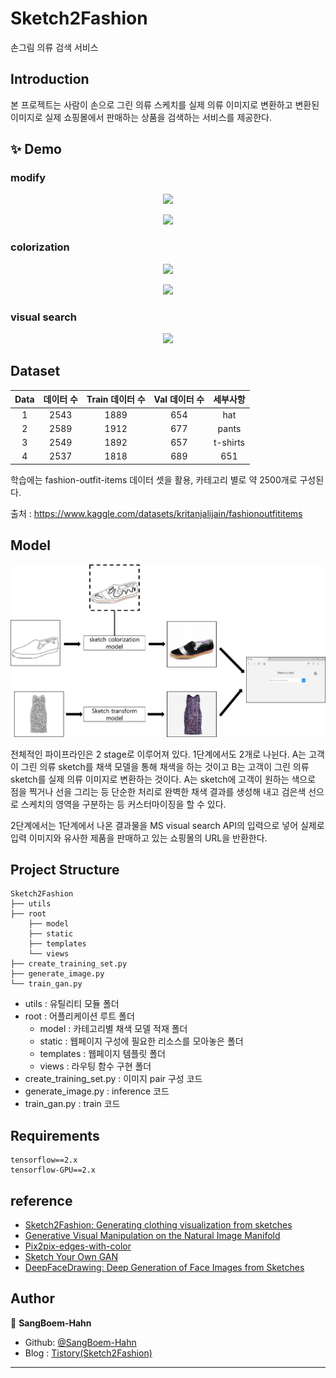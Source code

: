 # Sketch2Fashion
손그림 의류 검색 서비스


## Introduction

본 프로젝트는 사람이 손으로 그린 의류 스케치를 실제 의류 이미지로 변환하고 변환된 이미지로 실제 쇼핑몰에서 판매하는 상품을 검색하는 서비스를 제공한다.

## ✨ Demo

### modify
<p align ="center">
  <img src = "https://user-images.githubusercontent.com/90328527/222012872-e316b82f-9974-4d4f-a012-0e8dc9f042ce.gif">
</p>

<p align ="center">
  <img src = "https://user-images.githubusercontent.com/90328527/222012941-c73322ef-4afa-4ec6-8bab-915aa5fa79e7.gif">
</p>

### colorization
<p align ="center">
  <img src = "https://user-images.githubusercontent.com/90328527/222012981-040a0d12-5a36-40b6-8187-d2e9121db740.gif">
</p>

<p align ="center">
  <img src = "https://user-images.githubusercontent.com/90328527/222013017-29ead234-71a9-4839-915c-5d2f8014a416.gif">
</p>


### visual search
<p align ="center">
  <img src = "https://user-images.githubusercontent.com/90328527/222012066-38554844-548d-4cd9-8ae7-bc7c8fbb61c0.gif">
</p>

## Dataset

|Data|데이터 수|Train 데이터 수|Val 데이터 수|세부사항|
|:-:|:-:|:-:|:-:|:-:|
|1|2543|1889|654|hat|
|2|2589|1912|677|pants|
|3|2549|1892|657|t-shirts|
|4|2537|1818|689|651|skirt|


학습에는 fashion-outfit-items 데이터 셋을 활용, 카테고리 별로 약 2500개로 구성된다.

출처 : https://www.kaggle.com/datasets/kritanjalijain/fashionoutfititems

## Model

![project_pipeline](https://github.com/SangBeom-Hahn/Sketch2Fashion/blob/main/assests/model.png)


전체적인 파이프라인은 2 stage로 이루어져 있다. 1단계에서도 2개로 나뉜다. A는 고객이 그린 의류 sketch를 채색 모델을 통해 채색을 하는 것이고 B는 고객이 그린 의류 sketch를 실제 의류 이미지로 변환하는 것이다. A는 sketch에 고객이 원하는 색으로 점을 찍거나 선을 그리는 등 단순한 처리로 완벽한 채색 결과를 생성해 내고 검은색 선으로 스케치의 영역을 구분하는 등 커스터마이징을 할 수 있다. 

2단계에서는 1단계에서 나온 결과물을 MS visual search API의 입력으로 넣어 실제로 입력 이미지와 유사한 제품을 판매하고 있는 쇼핑몰의 URL을 반환한다.

## Project Structure

```
Sketch2Fashion
├── utils
├── root
    ├── model
    ├── static
    ├── templates
    └── views
├── create_training_set.py
├── generate_image.py
└── train_gan.py
```

- utils : 유틸리티 모듈 폴더
- root : 어플리케이션 루트 폴더
    - model : 카테고리별 채색 모델 적재 폴더
    - static : 웹페이지 구성에 필요한 리소스를 모아놓은 폴더
    - templates : 웹페이지 템플릿 폴더
    - views : 라우팅 함수 구현 폴더
- create_training_set.py : 이미지 pair 구성 코드
- generate_image.py : inference 코드
- train_gan.py : train 코드


## Requirements
```
tensorflow==2.x
tensorflow-GPU==2.x
```

## reference
- [Sketch2Fashion: Generating clothing visualization from sketches](https://s3.us-west-2.amazonaws.com/secure.notion-static.com/24693891-8915-4e8b-94b9-5a98831188f0/55752208.pdf?X-Amz-Algorithm=AWS4-HMAC-SHA256&X-Amz-Content-Sha256=UNSIGNED-PAYLOAD&X-Amz-Credential=AKIAT73L2G45EIPT3X45%2F20221220%2Fus-west-2%2Fs3%2Faws4_request&X-Amz-Date=20221220T093913Z&X-Amz-Expires=86400&X-Amz-Signature=2822a6743f941bcbc812850571d23c7ac23cd3c2d4f08c3e383aa91a7dd60fe2&X-Amz-SignedHeaders=host&response-content-disposition=filename%3D%2255752208.pdf%22&x-id=GetObject)
- [Generative Visual Manipulation on the Natural Image Manifold](https://arxiv.org/abs/1609.03552)
- [Pix2pix-edges-with-color](https://github.com/michaelnation26/pix2pix-edges-with-color)
- [Sketch Your Own GAN](https://arxiv.org/abs/2108.02774)
- [DeepFaceDrawing: Deep Generation of Face Images from Sketches](http://geometrylearning.com/paper/DeepFaceDrawing-supple.pdf)

## Author

👤 **SangBoem-Hahn**

- Github: [@SangBoem-Hahn](https://github.com/SangBeom-Hahn)
- Blog : [Tistory(Sketch2Fashion)](https://hsb422.tistory.com/entry/%EC%86%90%EA%B7%B8%EB%A6%BC-%EC%9D%98%EB%A5%98-%EC%B6%94%EC%B2%9C-%EC%8B%9C%EC%8A%A4%ED%85%9C-with-BOAZ)
---

